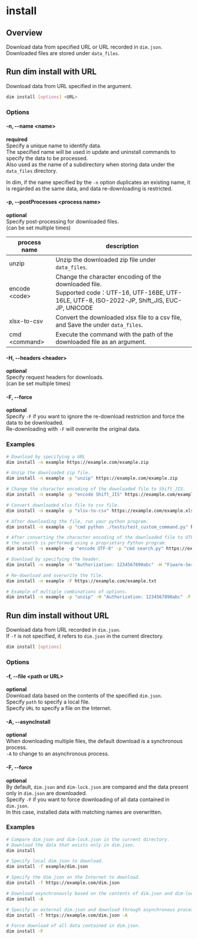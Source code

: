 # install

## Overview

Download data from specified URL or URL recorded in `dim.json`.\
Downloaded files are stored under `data_files`.

## Run dim install with URL

Download data from URL specified in the argument.

```bash
dim install [options] <URL>
```

### Options

#### -n, --name \<name\>

**required**\
Specify a unique name to identify data.\
The specified name will be used in update and uninstall commands to specify the data to be processed.\
Also used as the name of a subdirectory when storing data under the `data_files` directory.

In dim, if the name specified by the `-n` option duplicates an existing name, it is regarded as the same data, and data
re-downloading is restricted.

#### -p, --postProcesses \<process name\>

**optional**\
Specify post-processing for downloaded files.\
(can be set multiple times)

| process name    | description                                                                                                                                        |
| --------------- | -------------------------------------------------------------------------------------------------------------------------------------------------- |
| unzip           | Unzip the downloaded zip file under `data_files`.                                                                                                  |
| encode \<code\> | Change the character encoding of the downloaded file.<br>Supported code：UTF-16, UTF-16BE, UTF-16LE, UTF-8, ISO-2022-JP, Shift_JIS, EUC-JP, UNICODE |
| xlsx-to-csv     | Convert the downloaded xlsx file to a csv file, and Save the under `data_files`.                                                                   |
| cmd \<command\> | Execute the command with the path of the downloaded file as an argument.                                                                           |

#### -H, --headers \<header\>

**optional**\
Specify request headers for downloads.\
(can be set multiple times)

#### -F, --force

**optional**\
Specify `-F` if you want to ignore the re-download restriction and force the data to be downloaded.\
Re-downloading with `-F` will overwrite the original data.

### Examples

```bash
# Download by specifying a URL
dim install -n example https://example.com/example.zip

# Unzip the downloaded zip file.
dim install -n example -p "unzip" https://example.com/example.zip

# Change the character encoding of the downloaded file to Shift_JIS.
dim install -n example -p "encode Shift_JIS" https://example.com/example.txt

# Convert downloaded xlsx file to csv file.
dim install -n example -p "xlsx-to-csv" https://example.com/example.xlsx

# After downloading the file, run your python program.
dim install -n example -p "cmd python ./tests/test_custom_command.py" https://example.com/example.xlsx

# After converting the character encoding of the downloaded file to UTF-8, 
# the search is performed using a proprietary Python program.
dim install -n example　-p "encode UTF-8" -p "cmd search.py" https://example.com/example.txt

# Download by specifying the header.
dim install -n example -H "Authorization: 1234567890abc" -H "Fiware-Service: example"  https://example.com/example.txt

# Re-download and overwrite the file.
dim install -n example -F https://example.com/example.txt

# Example of multiple combinations of options.
dim install -n example -p "unzip" -H "Authorization: 1234567890abc" -F https://example.com/example.zip
```

## Run dim install without URL

Download data from URL recorded in `dim.json`.\
If `-f` is not specified, it refers to `dim.json` in the current directory.

```bash
dim install [options]
```

### Options

#### -f, --file \<path or URL\>

**optional**\
Download data based on the contents of the specified `dim.json`.\
Specify `path` to specify a local file.\
Specify `URL` to specify a file on the Internet.

#### -A, --asyncInstall

**optional**\
When downloading multiple files, the default download is a synchronous process.\
`-A` to change to an asynchronous process.

#### -F, --force

**optional**\
By default, `dim.json` and `dim-lock.json` are compared and the data present only in `dim.json` are downloaded.\
Specify `-F` if you want to force downloading of all data contained in `dim.json`.\
In this case, installed data with matching names are overwritten.

### Examples

```bash
# Compare dim.json and dim-lock.json in the current directory.
# Download the data that exists only in dim.json.
dim install

# Specify local dim.json to download.
dim install -f example/dim.json

# Specify the dim.json on the Internet to download.
dim install -f https://example.com/dim.json

# Download asynchronously based on the contents of dim.json and dim-lock.json.
dim install -A

# Specify an external dim.json and download through asynchronous processing.
dim install -f https://example.com/dim.json -A

# Force download of all data contained in dim.json.
dim install -F
```
